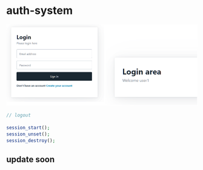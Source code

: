 # auth-system

![My Image](img/auth-sys1.png)

```php
// logout

session_start();
session_unset();
session_destroy();
```

## update soon
